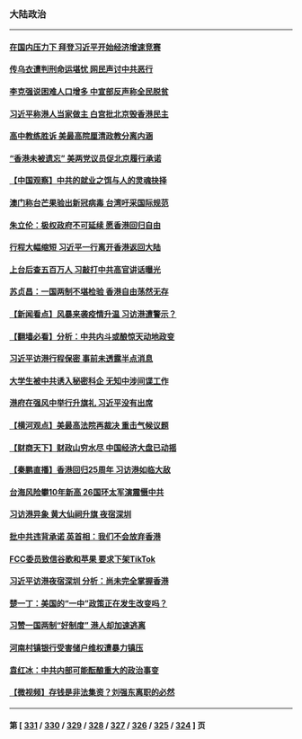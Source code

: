 ### 大陆政治
---
#### [在国内压力下 拜登习近平开始经济增速竞赛](../../pages/ncid277/n13771658.md) 
#### [传乌衣遭判刑命运堪忧 网民声讨中共恶行](../../pages/ncid277/n13771661.md) 
#### [李克强说困难人口增多 中宣部反声称全民脱贫](../../pages/ncid277/n13771627.md) 
#### [习近平称港人当家做主 白宫批北京毁香港民主](../../pages/ncid277/n13771587.md) 
#### [高中教练胜诉 美最高院厘清政教分离内涵](../../pages/ncid277/n13770990.md) 
#### [“香港未被遗忘” 美两党议员促北京履行承诺](../../pages/ncid277/n13771578.md) 
#### [【中国观察】中共的就业之饵与人的灵魂抉择](../../pages/ncid277/n13771353.md) 
#### [澳门称台芒果验出新冠病毒 台湾吁采国际规范](../../pages/ncid277/n13771189.md) 
#### [朱立伦：极权政府不可延续 愿香港回归自由](../../pages/ncid277/n13771309.md) 
#### [行程大幅缩短 习近平一行离开香港返回大陆](../../pages/ncid277/n13771299.md) 
#### [上台后查五百万人 习敲打中共高官讲话曝光](../../pages/ncid277/n13771196.md) 
#### [苏贞昌：一国两制不堪检验 香港自由荡然无存](../../pages/ncid277/n13771207.md) 
#### [【新闻看点】风暴来袭疫情升温 习访港遭警示？](../../pages/ncid277/n13770878.md) 
#### [【翻墙必看】分析：中共内斗或酿惊天动地政变](../../pages/ncid277/n13771062.md) 
#### [习近平访港行程保密 事前未透露半点消息](../../pages/ncid277/n13771087.md) 
#### [大学生被中共诱入秘密科企 无知中涉间谍工作](../../pages/ncid277/n13771025.md) 
#### [港府在强风中举行升旗礼 习近平没有出席](../../pages/ncid277/n13771046.md) 
#### [【横河观点】美最高法院再裁决 重击气候议题](../../pages/ncid277/n13771017.md) 
#### [【财商天下】财政山穷水尽 中国经济大盘已动摇](../../pages/ncid277/n13770956.md) 
#### [【秦鹏直播】香港回归25周年 习访港如临大敌](../../pages/ncid277/n13770998.md) 
#### [台海风险攀10年新高 26国环太军演震慑中共](../../pages/ncid277/n13770929.md) 
#### [习访港异象 黄大仙祠升旗 夜宿深圳](../../pages/ncid277/n13770965.md) 
#### [批中共违背承诺 英首相：我们不会放弃香港](../../pages/ncid277/n13770927.md) 
#### [FCC委员致信谷歌和苹果 要求下架TikTok](../../pages/ncid277/n13770963.md) 
#### [习近平访港夜宿深圳 分析：尚未完全掌握香港](../../pages/ncid277/n13770933.md) 
#### [楚一丁：美国的“一中”政策正在发生改变吗？](../../pages/ncid277/n13770935.md) 
#### [习赞一国两制“好制度” 港人却加速逃离](../../pages/ncid277/n13770900.md) 
#### [河南村镇银行受害储户维权遭暴力镇压](../../pages/ncid277/n13770841.md) 
#### [袁红冰：中共内部可能酝酿重大的政治事变](../../pages/ncid277/n13770821.md) 
#### [【微视频】存钱是非法集资？刘强东离职的必然](../../pages/ncid277/n13770822.md) 

---
#### 第 [ [331](./331.md) / [330](./330.md) / [329](./329.md) / [328](./328.md) / [327](./327.md) / [326](./326.md) / [325](./325.md) / [324](./324.md) ] 页
